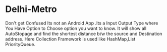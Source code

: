 # Delhi-Metro
Don't get Confused Its not an Android App .Its a Input Output Type  where You Have Option to Choose option you want to know.
It will show all AutoStopage and find the shortest distance b/w the source and Destination address.
Here Collection Framework is used like HashMap,List PriorityQueue.

